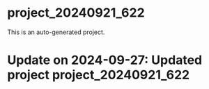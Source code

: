 # project_20240921_622

This is an auto-generated project.

# Update on 2024-09-27: Updated project project_20240921_622
